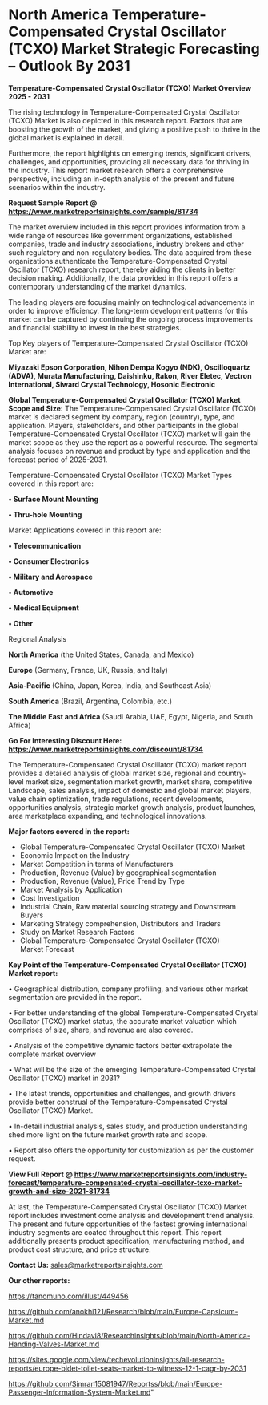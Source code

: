 # North America Temperature-Compensated Crystal Oscillator (TCXO) Market Strategic Forecasting – Outlook By 2031

<Strong> Temperature-Compensated Crystal Oscillator (TCXO) Market Overview 2025 - 2031</strong>

The rising technology in Temperature-Compensated Crystal Oscillator (TCXO) Market is also depicted in this research report. Factors that are boosting the growth of the market, and giving a positive push to thrive in the global market is explained in detail.

Furthermore, the report highlights on emerging trends, significant drivers, challenges, and opportunities, providing all necessary data for thriving in the industry. This report market research offers a comprehensive perspective, including an in-depth analysis of the present and future scenarios within the industry.

<strong>Request Sample Report @ <a href=https://www.marketreportsinsights.com/sample/81734>https://www.marketreportsinsights.com/sample/81734</a></strong>

The market overview included in this report provides information from a wide range of resources like government organizations, established companies, trade and industry associations, industry brokers and other such regulatory and non-regulatory bodies. The data acquired from these organizations authenticate the Temperature-Compensated Crystal Oscillator (TCXO) research report, thereby aiding the clients in better decision making. Additionally, the data provided in this report offers a contemporary understanding of the market dynamics.

The leading players are focusing mainly on technological advancements in order to improve efficiency. The long-term development patterns for this market can be captured by continuing the ongoing process improvements and financial stability to invest in the best strategies.

Top Key players of Temperature-Compensated Crystal Oscillator (TCXO) Market are:

<strong>Miyazaki Epson Corporation, Nihon Dempa Kogyo (NDK), Oscilloquartz (ADVA), Murata Manufacturing, Daishinku, Rakon, River Eletec, Vectron International, Siward Crystal Technology, Hosonic Electronic</strong>

<strong><b>Global Temperature-Compensated Crystal Oscillator (TCXO) Market Scope and Size:</b></strong>
The Temperature-Compensated Crystal Oscillator (TCXO) market is declared segment by company, region (country), type, and application. Players, stakeholders, and other participants in the global Temperature-Compensated Crystal Oscillator (TCXO) market will gain the market scope as they use the report as a powerful resource. The segmental analysis focuses on revenue and product by type and application and the forecast period of 2025-2031.

Temperature-Compensated Crystal Oscillator (TCXO) Market Types covered in this report are:

<strong>• Surface Mount Mounting

• Thru-hole Mounting</strong>

Market Applications covered in this report are:

<strong>• Telecommunication

• Consumer Electronics

• Military and Aerospace

• Automotive

• Medical Equipment

• Other</strong> 

Regional Analysis

<strong>North America</strong> (the United States, Canada, and Mexico)

<strong>Europe</strong> (Germany, France, UK, Russia, and Italy)

<strong>Asia-Pacific</strong> (China, Japan, Korea, India, and Southeast Asia)

<strong>South America</strong> (Brazil, Argentina, Colombia, etc.)

<strong>The Middle East and Africa</strong> (Saudi Arabia, UAE, Egypt, Nigeria, and South Africa)

<strong>Go For Interesting Discount Here: <a href=https://www.marketreportsinsights.com/discount/81734>https://www.marketreportsinsights.com/discount/81734</a></strong>

The Temperature-Compensated Crystal Oscillator (TCXO) market report provides a detailed analysis of global market size, regional and country-level market size, segmentation market growth, market share, competitive Landscape, sales analysis, impact of domestic and global market players, value chain optimization, trade regulations, recent developments, opportunities analysis, strategic market growth analysis, product launches, area marketplace expanding, and technological innovations.

<strong><b>Major factors covered in the report:</b></strong>
<ul>
  <li>Global Temperature-Compensated Crystal Oscillator (TCXO) Market </li>
  <li>Economic Impact on the Industry</li>
  <li>Market Competition in terms of Manufacturers</li>
  <li>Production, Revenue (Value) by geographical segmentation</li>
  <li>Production, Revenue (Value), Price Trend by Type</li>
  <li>Market Analysis by Application</li>
  <li>Cost Investigation</li>
  <li>Industrial Chain, Raw material sourcing strategy and Downstream Buyers</li>
  <li>Marketing Strategy comprehension, Distributors and Traders</li>
  <li>Study on Market Research Factors</li>
  <li>Global Temperature-Compensated Crystal Oscillator (TCXO) Market Forecast</li>
</ul>

<strong><b>Key Point of the Temperature-Compensated Crystal Oscillator (TCXO) Market report:</b></strong>

• Geographical distribution, company profiling, and various other market segmentation are provided in the report.

• For better understanding of the global Temperature-Compensated Crystal Oscillator (TCXO) market status, the accurate market valuation which comprises of size, share, and revenue are also covered.

• Analysis of the competitive dynamic factors better extrapolate the complete market overview

• What will be the size of the emerging Temperature-Compensated Crystal Oscillator (TCXO) market in 2031?

• The latest trends, opportunities and challenges, and growth drivers provide better construal of the Temperature-Compensated Crystal Oscillator (TCXO) Market.

• In-detail industrial analysis, sales study, and production understanding shed more light on the future market growth rate and scope.

• Report also offers the opportunity for customization as per the customer request.

<strong><b>View Full Report @ <a href=https://www.marketreportsinsights.com/industry-forecast/temperature-compensated-crystal-oscillator-tcxo-market-growth-and-size-2021-81734>https://www.marketreportsinsights.com/industry-forecast/temperature-compensated-crystal-oscillator-tcxo-market-growth-and-size-2021-81734</a></b></strong>


At last, the Temperature-Compensated Crystal Oscillator (TCXO) Market report includes investment come analysis and development trend analysis. The present and future opportunities of the fastest growing international industry segments are coated throughout this report. This report additionally presents product specification, manufacturing method, and product cost structure, and price structure.

<strong>Contact Us:</strong>
sales@marketreportsinsights.com

<strong>Our other reports:</strong>

<a href=https://tanomuno.com/illust/449456>https://tanomuno.com/illust/449456</a>

<a href=https://github.com/anokhi121/Research/blob/main/Europe-Capsicum-Market.md>https://github.com/anokhi121/Research/blob/main/Europe-Capsicum-Market.md</a>

<a href=https://github.com/Hindavi8/Researchinsights/blob/main/North-America-Handing-Valves-Market.md>https://github.com/Hindavi8/Researchinsights/blob/main/North-America-Handing-Valves-Market.md</a>

<a href=https://sites.google.com/view/techevolutioninsights/all-research-reports/europe-bidet-toilet-seats-market-to-witness-12-1-cagr-by-2031>https://sites.google.com/view/techevolutioninsights/all-research-reports/europe-bidet-toilet-seats-market-to-witness-12-1-cagr-by-2031</a>

<a href=https://github.com/Simran15081947/Reportss/blob/main/Europe-Passenger-Information-System-Market.md>https://github.com/Simran15081947/Reportss/blob/main/Europe-Passenger-Information-System-Market.md</a>"
